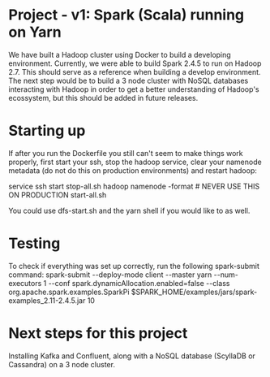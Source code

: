 # Project - v1: Spark (Scala) running on Yarn
We have built a Hadoop cluster using Docker to build a developing environment. Currently, we were
able to build Spark 2.4.5 to run on Hadoop 2.7. This should serve as a reference when building a 
develop environment. The next step would be to build a 3 node cluster with NoSQL databases
interacting with Hadoop in order to get a better understanding
of Hadoop's ecossystem, but this should be added in future releases.

# Starting up

If after you run the Dockerfile you still can't seem to make things work properly, first start
your ssh, stop the hadoop service, clear your namenode metadata (do not do this on production
environments) and restart hadoop:

service ssh start
stop-all.sh
hadoop namenode -format # NEVER USE THIS ON PRODUCTION
start-all.sh

You could use dfs-start.sh and the yarn shell if you would like to as well.

# Testing

To check if everything was set up correctly, run the following spark-submit command:
spark-submit --deploy-mode client --master yarn --num-executors 1 --conf spark.dynamicAllocation.enabled=false --class org.apache.spark.examples.SparkPi  $SPARK_HOME/examples/jars/spark-examples_2.11-2.4.5.jar 10

# Next steps for this project

Installing Kafka and Confluent, along with a NoSQL database (ScyllaDB or Cassandra) on a 3 node cluster.
 


